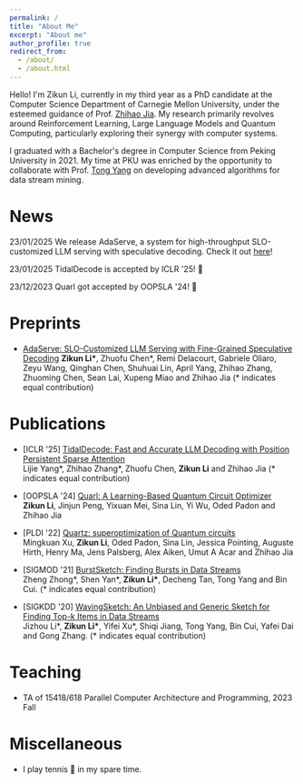 ```yaml
---
permalink: /
title: "About Me"
excerpt: "About me"
author_profile: true
redirect_from: 
  - /about/
  - /about.html
---
```


Hello! I'm Zikun Li, currently in my third year as a PhD candidate at the Computer Science Department of Carnegie Mellon University, under the esteemed guidance of Prof. [Zhihao Jia](https://www.cs.cmu.edu/~zhihaoj2/). My research primarily revolves around Reinforcement Learning, Large Language Models and Quantum Computing, particularly exploring their synergy with computer systems.

I graduated with a Bachelor's degree in Computer Science from Peking University in 2021. My time at PKU was enriched by the opportunity to collaborate with Prof. [Tong Yang](http://net.pku.edu.cn/~yangtong/) on developing advanced algorithms for data stream mining.

# News

23/01/2025 We release AdaServe, a system for high-throughput SLO-customized LLM serving with speculative decoding. Check it out [here](https://arxiv.org/abs/2501.12162v1)!

23/01/2025 TidalDecode is accepted by ICLR '25! &#127882;

23/12/2023 Quarl got accepted by OOPSLA '24! &#127882;

# Preprints

- [AdaServe: SLO-Customized LLM Serving with Fine-Grained Speculative Decoding](https://arxiv.org/abs/2501.12162v1)
  <b>Zikun Li\*</b>, Zhuofu Chen\*, Remi Delacourt, Gabriele Oliaro, Zeyu Wang, Qinghan Chen, Shuhuai Lin, April Yang, Zhihao Zhang, Zhuoming Chen, Sean Lai, Xupeng Miao and Zhihao Jia (\* indicates equal contribution)



# Publications

- \[ICLR '25\] [TidalDecode: Fast and Accurate LLM Decoding with Position Persistent Sparse Attention](https://arxiv.org/abs/2410.05076)  
  Lijie Yang\*, Zhihao Zhang\*, Zhuofu Chen, <b>Zikun Li</b> and Zhihao Jia (\* indicates equal contribution)

- \[OOPSLA '24\] [Quarl: A Learning-Based Quantum Circuit Optimizer](https://arxiv.org/abs/2307.10120)  
  <b>Zikun Li</b>, Jinjun Peng, Yixuan Mei, Sina Lin, Yi Wu, Oded Padon and Zhihao Jia

- \[PLDI '22\] [Quartz: superoptimization of Quantum circuits](https://dl.acm.org/doi/pdf/10.1145/3519939.3523433)  
  Mingkuan Xu, <b>Zikun Li</b>, Oded Padon, Sina Lin, Jessica Pointing, Auguste Hirth, Henry Ma, Jens Palsberg, Alex Aiken, Umut A Acar and Zhihao Jia

- \[SIGMOD '21\] [BurstSketch: Finding Bursts in Data Streams](https://dl.acm.org/doi/abs/10.1145/3448016.3452775)  
  Zheng Zhong\*, Shen Yan\*, <b>Zikun Li\*</b>, Decheng Tan, Tong Yang and Bin Cui. (\* indicates equal contribution)

- \[SIGKDD '20\] [WavingSketch: An Unbiased and Generic Sketch for Finding Top-k Items in Data Streams](https://dl.acm.org/doi/abs/10.1145/3394486.3403208)  
  Jizhou Li\*, <b>Zikun Li\*</b>, Yifei Xu\*, Shiqi Jiang, Tong Yang, Bin Cui, Yafei Dai and Gong Zhang. (\* indicates equal contribution)  

# Teaching

- TA of 15418/618 Parallel Computer Architecture and Programming, 2023 Fall 

# Miscellaneous

- I play tennis &#129358; in my spare time.